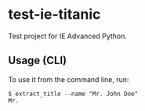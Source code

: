 # test-ie-titanic

Test project for IE Advanced Python.

## Usage (CLI)

To use it from the command line, run:

```
$ extract_title --name "Mr. John Doe"
Mr.
```